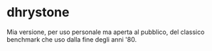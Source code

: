 # dhrystone

Mia versione, per uso personale ma aperta al pubblico, del classico benchmark che uso dalla fine degli anni '80.
